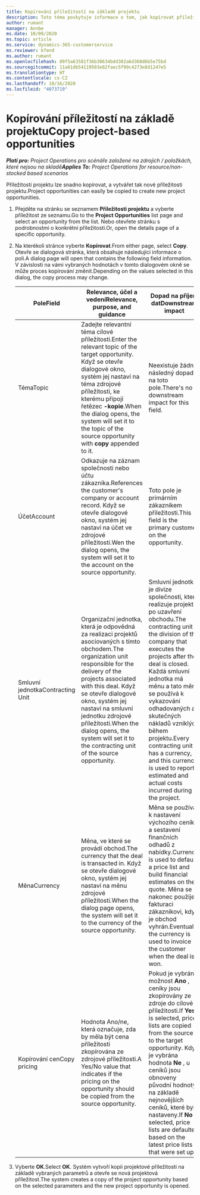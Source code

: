 ```yaml
---
title: Kopírování příležitostí na základě projektu
description: Toto téma poskytuje informace o tom, jak kopírovat příležitosti založené na projektu v Project Operations.
author: rumant
manager: Annbe
ms.date: 10/09/2020
ms.topic: article
ms.service: dynamics-365-customerservice
ms.reviewer: kfend
ms.author: rumant
ms.openlocfilehash: 89f5a63581f36b30634bdd302a6d360d6b5e75bd
ms.sourcegitcommit: 11a61db54119503e82faec5f99c4273e8d1247e5
ms.translationtype: HT
ms.contentlocale: cs-CZ
ms.lasthandoff: 10/16/2020
ms.locfileid: "4073719"
---
```

# <a name="copy-project-based-opportunities"></a><span data-ttu-id="9b80a-103">Kopírování příležitostí na základě projektu</span><span class="sxs-lookup"><span data-stu-id="9b80a-103">Copy project-based opportunities</span></span>

<span data-ttu-id="9b80a-104">_**Platí pro:** Project Operations pro scénáře založené na zdrojích / položkách, které nejsou na skladě_</span><span class="sxs-lookup"><span data-stu-id="9b80a-104">_**Applies To:** Project Operations for resource/non-stocked based scenarios_</span></span>


<span data-ttu-id="9b80a-105">Příležitosti projektu lze snadno kopírovat, a vytvářet tak nové příležitosti projektu.</span><span class="sxs-lookup"><span data-stu-id="9b80a-105">Project opportunities can easily be copied to create new project opportunities.</span></span> 

1. <span data-ttu-id="9b80a-106">Přejděte na stránku se seznamem **Příležitosti projektu** a vyberte příležitost ze seznamu.</span><span class="sxs-lookup"><span data-stu-id="9b80a-106">Go to the **Project Opportunities** list page and select an opportunity from the list.</span></span> <span data-ttu-id="9b80a-107">Nebo otevřete stránku s podrobnostmi o konkrétní příležitosti.</span><span class="sxs-lookup"><span data-stu-id="9b80a-107">Or, open the details page of a specific opportunity.</span></span> 
2. <span data-ttu-id="9b80a-108">Na kterékoli stránce vyberte **Kopírovat**.</span><span class="sxs-lookup"><span data-stu-id="9b80a-108">From either page, select **Copy**.</span></span> <span data-ttu-id="9b80a-109">Otevře se dialogová stránka, která obsahuje následující informace o poli.</span><span class="sxs-lookup"><span data-stu-id="9b80a-109">A dialog page will open that contains the following field information.</span></span> <span data-ttu-id="9b80a-110">V závislosti na vámi vybraných hodnotách v tomto dialogovém okně se může proces kopírování změnit.</span><span class="sxs-lookup"><span data-stu-id="9b80a-110">Depending on the values selected in this dialog, the copy process may change.</span></span>

    | <span data-ttu-id="9b80a-111">**Pole**</span><span class="sxs-lookup"><span data-stu-id="9b80a-111">**Field**</span></span> | <span data-ttu-id="9b80a-112">**Relevance, účel a vedení**</span><span class="sxs-lookup"><span data-stu-id="9b80a-112">**Relevance, purpose, and guidance**</span></span> | <span data-ttu-id="9b80a-113">**Dopad na příjem dat**</span><span class="sxs-lookup"><span data-stu-id="9b80a-113">**Downstream impact**</span></span> |
    | --- | --- | --- |
    | <span data-ttu-id="9b80a-114">Téma</span><span class="sxs-lookup"><span data-stu-id="9b80a-114">Topic</span></span> | <span data-ttu-id="9b80a-115">Zadejte relevantní téma cílové příležitosti.</span><span class="sxs-lookup"><span data-stu-id="9b80a-115">Enter the relevant topic of the target opportunity.</span></span> <span data-ttu-id="9b80a-116">Když se otevře dialogové okno, systém jej nastaví na téma zdrojové příležitosti, ke kterému připojí řetězec **-kopie**.</span><span class="sxs-lookup"><span data-stu-id="9b80a-116">When the dialog opens, the system will set it to the topic of the source opportunity with **copy** appended to it.</span></span> | <span data-ttu-id="9b80a-117">Neexistuje žádný následný dopad na toto pole.</span><span class="sxs-lookup"><span data-stu-id="9b80a-117">There's no downstream impact for this field.</span></span> |
    | <span data-ttu-id="9b80a-118">Účet</span><span class="sxs-lookup"><span data-stu-id="9b80a-118">Account</span></span> | <span data-ttu-id="9b80a-119">Odkazuje na záznam společnosti nebo účtu zákazníka.</span><span class="sxs-lookup"><span data-stu-id="9b80a-119">References the customer's company or account record.</span></span> <span data-ttu-id="9b80a-120">Když se otevře dialogové okno, systém jej nastaví na účet ve zdrojové příležitosti.</span><span class="sxs-lookup"><span data-stu-id="9b80a-120">Wen the dialog opens, the system will set it to the account on the source opportunity.</span></span> | <span data-ttu-id="9b80a-121">Toto pole je primárním zákazníkem příležitosti.</span><span class="sxs-lookup"><span data-stu-id="9b80a-121">This field is the primary customer on the opportunity.</span></span> |
    | <span data-ttu-id="9b80a-122">Smluvní jednotka</span><span class="sxs-lookup"><span data-stu-id="9b80a-122">Contracting Unit</span></span> | <span data-ttu-id="9b80a-123">Organizační jednotka, která je odpovědná za realizaci projektů asociovaných s tímto obchodem.</span><span class="sxs-lookup"><span data-stu-id="9b80a-123">The organization unit responsible for the delivery of the projects associated with this deal.</span></span> <span data-ttu-id="9b80a-124">Když se otevře dialogové okno, systém jej nastaví na smluvní jednotku zdrojové příležitosti.</span><span class="sxs-lookup"><span data-stu-id="9b80a-124">When the dialog opens, the system will set it to the contracting unit of the source opportunity.</span></span> | <span data-ttu-id="9b80a-125">Smluvní jednotka je divize společnosti, která realizuje projekty po uzavření obchodu.</span><span class="sxs-lookup"><span data-stu-id="9b80a-125">The contracting unit is the division of the company that executes the projects after the deal is closed.</span></span> <span data-ttu-id="9b80a-126">Každá smluvní jednotka má měnu a tato měna se používá k vykazování odhadovaných a skutečných nákladů vzniklých během projektu.</span><span class="sxs-lookup"><span data-stu-id="9b80a-126">Every contracting unit has a currency, and this currency is used to report estimated and actual costs incurred during the project.</span></span> |
    | <span data-ttu-id="9b80a-127">Měna</span><span class="sxs-lookup"><span data-stu-id="9b80a-127">Currency</span></span> | <span data-ttu-id="9b80a-128">Měna, ve které se provádí obchod.</span><span class="sxs-lookup"><span data-stu-id="9b80a-128">The currency that the deal is transacted in.</span></span> <span data-ttu-id="9b80a-129">Když se otevře dialogové okno, systém jej nastaví na měnu zdrojové příležitosti.</span><span class="sxs-lookup"><span data-stu-id="9b80a-129">When the dialog page opens, the system will set it to the currency of the source opportunity.</span></span> | <span data-ttu-id="9b80a-130">Měna se používá k nastavení výchozího ceníku a sestavení finančních odhadů z nabídky.</span><span class="sxs-lookup"><span data-stu-id="9b80a-130">Currency is used to default a price list and build financial estimates on the quote.</span></span> <span data-ttu-id="9b80a-131">Měna se nakonec použije k fakturaci zákazníkovi, když je obchod vyhrán.</span><span class="sxs-lookup"><span data-stu-id="9b80a-131">Eventually, the currency is used to invoice the customer when the deal is won.</span></span> |
    | <span data-ttu-id="9b80a-132">Kopírování cen</span><span class="sxs-lookup"><span data-stu-id="9b80a-132">Copy pricing</span></span> | <span data-ttu-id="9b80a-133">Hodnota Ano/ne, která označuje, zda by měla být cena příležitosti zkopírována ze zdrojové příležitosti.</span><span class="sxs-lookup"><span data-stu-id="9b80a-133">A Yes/No value that indicates if the pricing on the opportunity should be copied from the source opportunity.</span></span> | <span data-ttu-id="9b80a-134">Pokud je vybrána možnost **Ano** , ceníky jsou zkopírovány ze zdroje do cílové příležitosti.</span><span class="sxs-lookup"><span data-stu-id="9b80a-134">If **Yes** is selected, price lists are copied from the source to the target opportunity.</span></span> <span data-ttu-id="9b80a-135">Když je vybrána hodnota **Ne** , u ceníků jsou obnoveny původní hodnoty na základě nejnovějších ceníků, které byly nastaveny.</span><span class="sxs-lookup"><span data-stu-id="9b80a-135">If **No** is selected, price lists are defaulted based on the latest price lists that were set up.</span></span> |

3. <span data-ttu-id="9b80a-136">Vyberte **OK**.</span><span class="sxs-lookup"><span data-stu-id="9b80a-136">Select **OK**.</span></span> <span data-ttu-id="9b80a-137">Systém vytvoří kopii projektové příležitosti na základě vybraných parametrů a otevře se nová projektová příležitost.</span><span class="sxs-lookup"><span data-stu-id="9b80a-137">The system creates a copy of the project opportunity based on the selected parameters and the new project opportunity is opened.</span></span>
